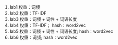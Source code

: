 <!--
 * @Author: zyy
 * @Date: 2022-11-18 09:26:50
 * @LastEditTime: 2022-12-01 16:18:52
 * @Description: 
-->

1. lab1 权重：词频
2. lab2 权重：TF-IDF
3. lab3 权重：词频 + 词性 + 词语长度
4. lab4 权重：TF-IDF； hash：word2vec
5. lab5 权重：词频 + 词性 + 词语长度; hash：word2vec
6. lab6 权重：词频; hash：word2vec